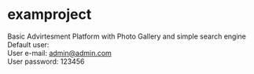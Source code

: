 # examproject
Basic Advirtesment Platform with Photo Gallery and simple search engine
<br />
Default user:<br />
User e-mail: admin@admin.com<br />
User password: 123456
